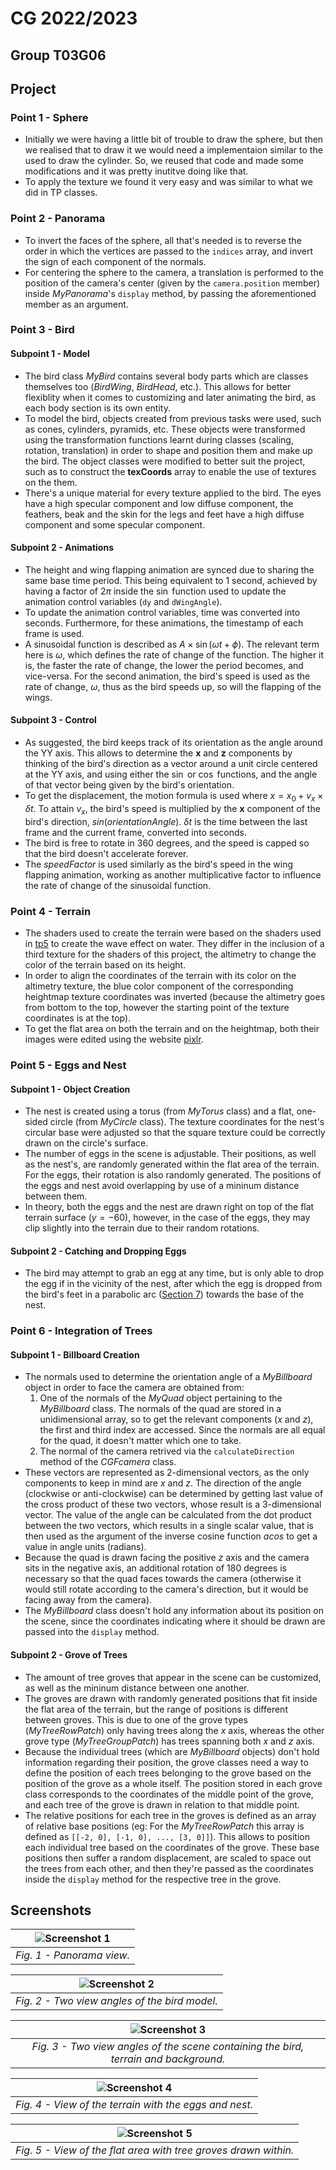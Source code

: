 # CG 2022/2023

## Group T03G06

## Project

### Point 1 - Sphere
- Initially we were having a little bit of trouble to draw the sphere, but then we realised that to draw it we would need a implementaion similar to the used to draw the cylinder. So, we reused that code and made some modifications and it was pretty inutitve doing like that.
- To apply the texture we found it very easy and was similar to what we did in TP classes.

### Point 2 - Panorama
- To invert the faces of the sphere, all that's needed is to reverse the order in which the vertices are passed to the `indices` array, and invert the sign of each component of the normals.
- For centering the sphere to the camera, a translation is performed to the position of the camera's center (given by the `camera.position` member) inside *MyPanorama*'s `display` method, by passing the aforementioned member as an argument.

### Point 3 - Bird
#### Subpoint 1 - Model
- The bird class *MyBird* contains several body parts which are classes themselves too (*BirdWing*, *BirdHead*, etc.). This allows for better flexiblity when it comes to customizing and later animating the bird, as each body section is its own entity.
- To model the bird, objects created from previous tasks were used, such as cones, cylinders, pyramids, etc. These objects were transformed using the transformation functions learnt during classes (scaling, rotation, translation) in order to shape and position them and make up the bird. The object classes were modified to better suit the project, such as to construct the **texCoords** array to enable the use of textures on the them.
- There's a unique material for every texture applied to the bird. The eyes have a high specular component and low diffuse component, the feathers, beak and the skin for the legs and feet have a high diffuse component and some specular component.

#### Subpoint 2 - Animations
- The height and wing flapping animation are synced due to sharing the same base time period. This being equivalent to 1 second, achieved by having a factor of $2\pi$ inside the $\sin$ function used to update the animation control variables (`dy` and `dWingAngle`).
- To update the animation control variables, time was converted into seconds. Furthermore, for these animations, the timestamp of each frame is used.
- A sinusoidal function is described as $A\times\sin(\omega t + \phi)$. The relevant term here is $\omega$, which defines the rate of change of the function. The higher it is, the faster the rate of change, the lower the period becomes, and vice-versa. For the second animation, the bird's speed is used as the rate of change, $\omega$, thus as the bird speeds up, so will the flapping of the wings. 

#### Subpoint 3 - Control
- As suggested, the bird keeps track of its orientation as the angle around the YY axis. This allows to determine the **x** and **z** components by thinking of the bird's direction as a vector around a unit circle centered at the YY axis, and using either the $\sin$ or $\cos$ functions, and the angle of that vector being given by the bird's orientation.
- To get the displacement, the motion formula is used where $x = x_0 + v_x\times\delta t$. To attain $v_x$, the bird's speed is multiplied by the **x** component of the bird's direction, $sin(orientationAngle)$. $\delta t$ is the time between the last frame and the current frame, converted into seconds.
- The bird is free to rotate in 360 degrees, and the speed is capped so that the bird doesn't accelerate forever.
- The *speedFactor* is used similarly as the bird's speed in the wing flapping animation, working as another multiplicative factor to influence the rate of change of the sinusoidal function.

### Point 4 - Terrain
- The shaders used to create the terrain were based on the shaders used in [tp5](../tp5/README.md) to create the wave effect on water. They differ in the inclusion of a third texture for the shaders of this project, the altimetry to change the color of the terrain based on its height.
- In order to align the coordinates of the terrain with its color on the altimetry texture, the blue color component of the corresponding heightmap texture coordinates was inverted (because the altimetry goes from bottom to the top, however the starting point of the texture coordinates is at the top).
- To get the flat area on both the terrain and on the heightmap, both their images were edited using the website [pixlr](https://pixlr.com/x/).

### Point 5 - Eggs and Nest
#### Subpoint 1 - Object Creation
- The nest is created using a torus (from *MyTorus* class) and a flat, one-sided circle (from *MyCircle* class). The texture coordinates for the nest's circular base were adjusted so that the square texture could be correctly drawn on the circle's surface.
- The number of eggs in the scene is adjustable. Their positions, as well as the nest's, are randomly generated within the flat area of the terrain. For the eggs, their rotation is also randomly generated. The positions of the eggs and nest avoid overlapping by use of a mininum distance between them.
- In theory, both the eggs and the nest are drawn right on top of the flat terrain surface ($y=-60$), however, in the case of the eggs, they may clip slightly into the terrain due to their random rotations.

#### Subpoint 2 - Catching and Dropping Eggs
- The bird may attempt to grab an egg at any time, but is only able to drop the egg if in the vicinity of the nest, after which the egg is dropped from the bird's feet in a parabolic arc ([Section 7]()) towards the base of the nest.

### Point 6 - Integration of Trees
#### Subpoint 1 - Billboard Creation
- The normals used to determine the orientation angle of a *MyBillboard* object in order to face the camera are obtained from: 
    1. One of the normals of the *MyQuad* object pertaining to the *MyBillboard* class. The normals of the quad are stored in a unidimensional array, so to get the relevant components ($x$ and $z$), the first and third index are accessed. Since the normals are all equal for the quad, it doesn't matter which one to take.
    2. The normal of the camera retrived via the `calculateDirection` method of the *CGFcamera* class.
- These vectors are represented as 2-dimensional vectors, as the only components to keep in mind are $x$ and $z$. The direction of the angle (clockwise or anti-clockwise) can be determined by getting last value of the cross product of these two vectors, whose result is a 3-dimensional vector. The value of the angle can be calculated from the dot product between the two vectors, which results in a single scalar value, that is then used as the argument of the inverse cosine function $acos$ to get a value in angle units (radians).
- Because the quad is drawn facing the positive $z$ axis and the camera sits in the negative axis, an additional rotation of 180 degrees is necessary so that the quad faces towards the camera (otherwise it would still rotate according to the camera's direction, but it would be facing away from the camera).
- The *MyBillboard* class doesn't hold any information about its position on the scene, since the coordinates indicating where it should be drawn are passed into the `display` method.

#### Subpoint 2 - Grove of Trees
- The amount of tree groves that appear in the scene can be customized, as well as the mininum distance between one another.
- The groves are drawn with randomly generated positions that fit inside the flat area of the terrain, but the range of positions is different between groves. This is due to one of the grove types (*MyTreeRowPatch*) only having trees along the $x$ axis, whereas the other grove type (*MyTreeGroupPatch*) has trees spanning both $x$ and $z$ axis.
- Because the individual trees (which are *MyBillboard* objects) don't hold information regarding their position, the grove classes need a way to define the position of each trees belonging to the grove based on the position of the grove as a whole itself. The position stored in each grove class corresponds to the coordinates of the middle point of the grove, and each tree of the grove is drawn in relation to that middle point.
- The relative positions for each tree in the groves is defined as an array of relative base positions (eg: For the *MyTreeRowPatch* this array is defined as `[[-2, 0], [-1, 0], ..., [3, 0]]`). This allows to position each individual tree based on the coordinates of the grove. These base positions then suffer a random displacement, are scaled to space out the trees from each other, and then they're passed as the coordinates inside the `display` method for the respective tree in the grove.

## Screenshots
| ![Screenshot 1](screenshots/project-t03g06-1.gif) |
|:--:|
| *Fig. 1 - Panorama view.* |

| ![Screenshot 2](screenshots/project-t03g06-2.png) |
|:--:|
| *Fig. 2 - Two view angles of the bird model.* |

| ![Screenshot 3](screenshots/project-t03g06-3.png) |
|:--:|
| *Fig. 3 - Two view angles of the scene containing the bird, terrain and background.* |

| ![Screenshot 4](screenshots/project-t03g06-4.png) |
|:--:|
| *Fig. 4 - View of the terrain with the eggs and nest.* |

| ![Screenshot 5](screenshots/project-t03g06-5.png) |
|:--:|
| *Fig. 5 - View of the flat area with tree groves drawn within.* |
